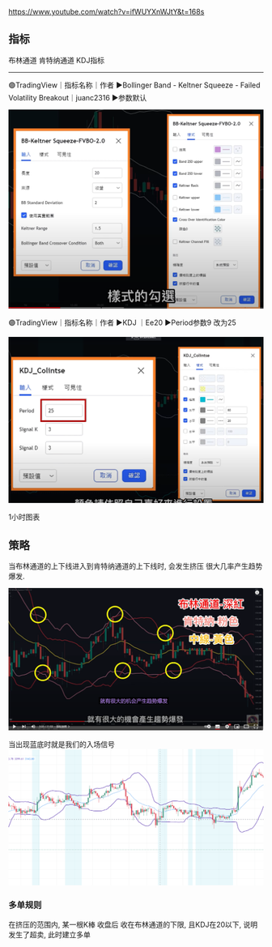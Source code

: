 https://www.youtube.com/watch?v=ifWUYXnWJtY&t=168s



## 指标

布林通道
肯特纳通道
KDJ指标


---------------------------------------
🟣TradingView｜指标名称｜作者 
►Bollinger Band - Keltner Squeeze - Failed Volatility Breakout｜juanc2316
►参数默认

![](../../assets/Pasted%20image%2020240503160822.png)

🟣TradingView｜指标名称｜作者 
►KDJ ｜Ee20
►Period参数9 改为25

![](../../assets/Pasted%20image%2020240503160756.png)

1小时图表

## 策略

当布林通道的上下线进入到肯特纳通道的上下线时, 会发生挤压
很大几率产生趋势爆发.

![](../../assets/Pasted%20image%2020240503155114.png)

当出现蓝底时就是我们的入场信号
![](../../assets/Pasted%20image%2020240503160052.png)


### 多单规则

在挤压的范围内, 某一根K棒 收盘后 收在布林通道的下限, 且KDJ在20以下, 说明发生了超卖, 此时建立多单

